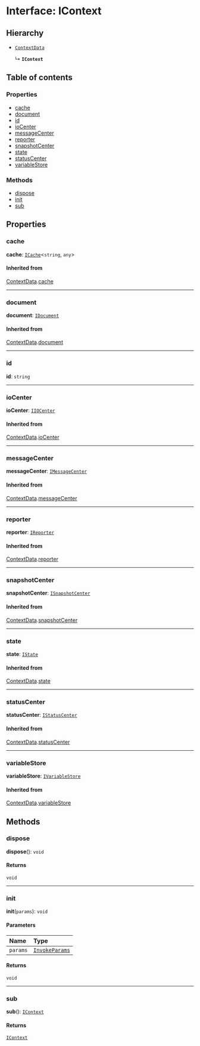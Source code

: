 # Interface: IContext

## Hierarchy

* [`ContextData`](/auto-docs/interface/interfaces/ContextData.md)

  ↳ **`IContext`**

## Table of contents

### Properties

* [cache](/auto-docs/interface/interfaces/IContext.md#cache)
* [document](/auto-docs/interface/interfaces/IContext.md#document)
* [id](/auto-docs/interface/interfaces/IContext.md#id)
* [ioCenter](/auto-docs/interface/interfaces/IContext.md#iocenter)
* [messageCenter](/auto-docs/interface/interfaces/IContext.md#messagecenter)
* [reporter](/auto-docs/interface/interfaces/IContext.md#reporter)
* [snapshotCenter](/auto-docs/interface/interfaces/IContext.md#snapshotcenter)
* [state](/auto-docs/interface/interfaces/IContext.md#state)
* [statusCenter](/auto-docs/interface/interfaces/IContext.md#statuscenter)
* [variableStore](/auto-docs/interface/interfaces/IContext.md#variablestore)

### Methods

* [dispose](/auto-docs/interface/interfaces/IContext.md#dispose)
* [init](/auto-docs/interface/interfaces/IContext.md#init)
* [sub](/auto-docs/interface/interfaces/IContext.md#sub)

## Properties

### cache

**cache**: [`ICache`](/auto-docs/interface/interfaces/ICache.md)<`string`, `any`>

#### Inherited from

[ContextData](/auto-docs/interface/interfaces/ContextData.md).[cache](/auto-docs/interface/interfaces/ContextData.md#cache)

***

### document

**document**: [`IDocument`](/auto-docs/interface/interfaces/IDocument.md)

#### Inherited from

[ContextData](/auto-docs/interface/interfaces/ContextData.md).[document](/auto-docs/interface/interfaces/ContextData.md#document)

***

### id

**id**: `string`

***

### ioCenter

**ioCenter**: [`IIOCenter`](/auto-docs/interface/interfaces/IIOCenter.md)

#### Inherited from

[ContextData](/auto-docs/interface/interfaces/ContextData.md).[ioCenter](/auto-docs/interface/interfaces/ContextData.md#iocenter)

***

### messageCenter

**messageCenter**: [`IMessageCenter`](/auto-docs/interface/interfaces/IMessageCenter.md)

#### Inherited from

[ContextData](/auto-docs/interface/interfaces/ContextData.md).[messageCenter](/auto-docs/interface/interfaces/ContextData.md#messagecenter)

***

### reporter

**reporter**: [`IReporter`](/auto-docs/interface/interfaces/IReporter.md)

#### Inherited from

[ContextData](/auto-docs/interface/interfaces/ContextData.md).[reporter](/auto-docs/interface/interfaces/ContextData.md#reporter)

***

### snapshotCenter

**snapshotCenter**: [`ISnapshotCenter`](/auto-docs/interface/interfaces/ISnapshotCenter.md)

#### Inherited from

[ContextData](/auto-docs/interface/interfaces/ContextData.md).[snapshotCenter](/auto-docs/interface/interfaces/ContextData.md#snapshotcenter)

***

### state

**state**: [`IState`](/auto-docs/interface/interfaces/IState.md)

#### Inherited from

[ContextData](/auto-docs/interface/interfaces/ContextData.md).[state](/auto-docs/interface/interfaces/ContextData.md#state)

***

### statusCenter

**statusCenter**: [`IStatusCenter`](/auto-docs/interface/interfaces/IStatusCenter.md)

#### Inherited from

[ContextData](/auto-docs/interface/interfaces/ContextData.md).[statusCenter](/auto-docs/interface/interfaces/ContextData.md#statuscenter)

***

### variableStore

**variableStore**: [`IVariableStore`](/auto-docs/interface/interfaces/IVariableStore.md)

#### Inherited from

[ContextData](/auto-docs/interface/interfaces/ContextData.md).[variableStore](/auto-docs/interface/interfaces/ContextData.md#variablestore)

## Methods

### dispose

**dispose**(): `void`

#### Returns

`void`

***

### init

**init**(`params`): `void`

#### Parameters

| Name | Type |
| :------ | :------ |
| `params` | [`InvokeParams`](/auto-docs/interface/interfaces/InvokeParams.md) |

#### Returns

`void`

***

### sub

**sub**(): [`IContext`](/auto-docs/interface/interfaces/IContext.md)

#### Returns

[`IContext`](/auto-docs/interface/interfaces/IContext.md)
